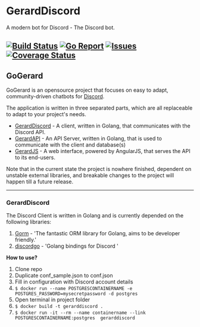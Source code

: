 # GerardDiscord
A modern bot for Discord - The Discord bot.

[![Build Status](https://travis-ci.org/GoGerard/GerardDiscord.svg)](https://travis-ci.org/GoGerard/GerardDiscord)
[![Go Report](http://goreportcard.com/badge/GoGerard/GerardDiscord)](http://goreportcard.com/report/GoGerard/GerardDiscord)
[![Issues](https://img.shields.io/github/issues/GoGerard/GerardDiscord.svg)](https://github.com/GoGerard/GerardDiscord/issues)
[![Coverage Status](https://coveralls.io/repos/GoGerard/GerardDiscord/badge.svg?branch=master&service=github)](https://coveralls.io/github/GoGerard/GerardDiscord?branch=master)
----------

## GoGerard
GoGerard is an opensource project that focuses on easy to adapt, community-driven chatbots for [Discord](https://discordapp.com/).

The application is written in three separated parts, which are all replaceable to adapt to your project's needs.

 - [GerardDiscord](https://github.com/GoGerard/GerardDiscord) - A client, written in Golang, that communicates with the Discord API.
 - [GerardAPI](https://github.com/GoGerard/GerardAPI) - An API Server, written in Golang, that is used to communicate with the client and database(s)
 - [GerardJS](https://github.com/GoGerard/GerardJS) - A web interface, powered by AngularJS, that serves the API to its end-users.

Note that in the current state the project is nowhere finished, dependent on unstable external libraries,  and breakable changes to the project will happen till a future release.

----------

### GerardDiscord ###

The Discord Client is written in Golang and is currently depended on the following libraries:

 1. [Gorm](https://github.com/jinzhu/gorm) - 'The fantastic ORM library for Golang, aims to be developer friendly.'
 2. [discordgo](https://github.com/bwmarrin/discordgo) - 'Golang bindings for Discord '


**How to use?**

 1. Clone repo
 2. Duplicate conf_sample.json to conf.json
 3. Fill in configuration with Discord account details
 4. `$ docker run --name POSTGRESCONTAINERNAME -e POSTGRES_PASSWORD=mysecretpassword -d postgres`
 5. Open terminal in project folder
 6. `$ docker build -t gerarddiscord .`
 7. `$ docker run -it --rm --name containername --link POSTGRESCONTAINERNAME:postgres  gerarddiscord`
